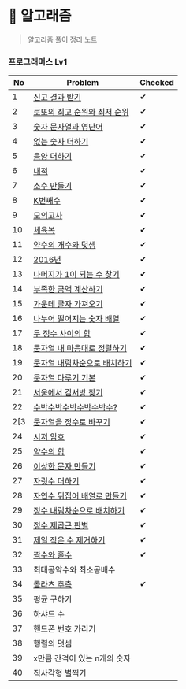 # 🐳 알고래즘

> 알고리즘 풀이 정리 노트

### 프로그래머스 Lv1

| No  | Problem                                                                             | Checked |
| --- | ----------------------------------------------------------------------------------- | ------- |
| 1   | [신고 결과 받기](https://school.programmers.co.kr/learn/courses/30/lessons/92334)         | ✔       |
| 2   | [로또의 최고 순위와 최저 순위](https://school.programmers.co.kr/learn/courses/30/lessons/77484) | ✔       |
| 3   | [숫자 문자열과 영단어](https://school.programmers.co.kr/learn/courses/30/lessons/81301)      | ✔       |
| 4   | [없는 숫자 더하기](https://school.programmers.co.kr/learn/courses/30/lessons/86051)        | ✔       |
| 5   | [음양 더하기](https://school.programmers.co.kr/learn/courses/30/lessons/76501)           | ✔       |
| 6   | [내적](https://school.programmers.co.kr/learn/courses/30/lessons/70128)               | ✔       |
| 7   | [소수 만들기](https://school.programmers.co.kr/learn/courses/30/lessons/12977)           | ✔       |
| 8   | [K번째수](https://school.programmers.co.kr/learn/courses/30/lessons/42748)             | ✔       |
| 9   | [모의고사](https://school.programmers.co.kr/learn/courses/30/lessons/42840)             | ✔       |
| 10  | [체육복](https://school.programmers.co.kr/learn/courses/30/lessons/42862)              | ✔       |
| 11  | [약수의 개수와 덧셈](https://school.programmers.co.kr/learn/courses/30/lessons/77884)       | ✔       |
| 12  | [2016년](https://school.programmers.co.kr/learn/courses/30/lessons/12901)            | ✔       |
| 13  | [나머지가 1이 되는 수 찾기](https://school.programmers.co.kr/learn/courses/30/lessons/87389)  | ✔       |
| 14  | [부족한 금액 계산하기](https://school.programmers.co.kr/learn/courses/30/lessons/82612)      | ✔       |
| 15  | [가운데 글자 가져오기](https://school.programmers.co.kr/learn/courses/30/lessons/12903)      | ✔       |
| 16  | [나누어 떨어지는 숫자 배열](https://school.programmers.co.kr/learn/courses/30/lessons/12910)   | ✔       |
| 17  | [두 정수 사이의 합](https://school.programmers.co.kr/learn/courses/30/lessons/12912)       | ✔       |
| 18  | [문자열 내 마음대로 정렬하기](https://school.programmers.co.kr/learn/courses/30/lessons/12915)  | ✔       |
| 19  | [문자열 내림차순으로 배치하기](https://school.programmers.co.kr/learn/courses/30/lessons/12917)  | ✔       |
| 20  | [문자열 다루기 기본](https://school.programmers.co.kr/learn/courses/30/lessons/12918)       | ✔       |
| 21  | [서울에서 김서방 찾기](https://school.programmers.co.kr/learn/courses/30/lessons/12919)      | ✔       |
| 22  | [수박수박수박수박수박수?](https://school.programmers.co.kr/learn/courses/30/lessons/12922)     | ✔       |
| 2[3 | [문자열을 정수로 바꾸기](https://school.programmers.co.kr/learn/courses/30/lessons/12925)     | ✔       |
| 24  | [시저 암호](https://school.programmers.co.kr/learn/courses/30/lessons/12926)            | ✔       |
| 25  | [약수의 합](https://school.programmers.co.kr/learn/courses/30/lessons/12928)            | ✔       |
| 26  | [이상한 문자 만들기](https://school.programmers.co.kr/learn/courses/30/lessons/12930)       | ✔       |
| 27  | [자릿수 더하기](https://school.programmers.co.kr/learn/courses/30/lessons/12931)          | ✔       |
| 28  | [자연수 뒤집어 배열로 만들기](https://school.programmers.co.kr/learn/courses/30/lessons/12932)  | ✔       |
| 29  | [정수 내림차순으로 배치하기](https://school.programmers.co.kr/learn/courses/30/lessons/12933)   | ✔       |
| 30  | [정수 제곱근 판별](https://school.programmers.co.kr/learn/courses/30/lessons/12934)        | ✔       |
| 31  | [제일 작은 수 제거하기](https://school.programmers.co.kr/learn/courses/30/lessons/12935)     | ✔       |
| 32  | [짝수와 홀수](https://school.programmers.co.kr/learn/courses/30/lessons/12937)           | ✔       |
| 33  | 최대공약수와 최소공배수                                                                        |         |
| 34  | [콜라츠 추측](https://school.programmers.co.kr/learn/courses/30/lessons/12943)           | ✔       |
| 35  | 평균 구하기                                                                              |         |
| 36  | 하샤드 수                                                                               |         |
| 37  | 핸드폰 번호 가리기                                                                          |         |
| 38  | 행렬의 덧셈                                                                              |         |
| 39  | x만큼 간격이 있는 n개의 숫자                                                                   |         |
| 40  | 직사각형 별찍기                                                                            |         |
